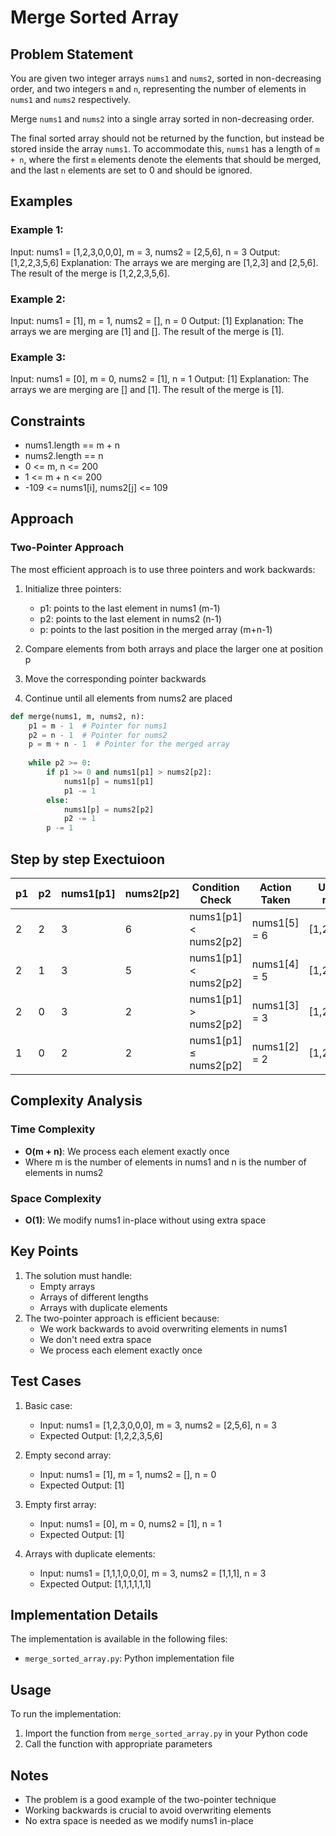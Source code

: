 # Merge Sorted Array

## Problem Statement
You are given two integer arrays `nums1` and `nums2`, sorted in non-decreasing order, and two integers `m` and `n`, representing the number of elements in `nums1` and `nums2` respectively.

Merge `nums1` and `nums2` into a single array sorted in non-decreasing order.

The final sorted array should not be returned by the function, but instead be stored inside the array `nums1`. To accommodate this, `nums1` has a length of `m + n`, where the first `m` elements denote the elements that should be merged, and the last `n` elements are set to 0 and should be ignored.

## Examples

### Example 1:
Input: nums1 = [1,2,3,0,0,0], m = 3, nums2 = [2,5,6], n = 3
Output: [1,2,2,3,5,6]
Explanation: The arrays we are merging are [1,2,3] and [2,5,6].
The result of the merge is [1,2,2,3,5,6].

### Example 2:
Input: nums1 = [1], m = 1, nums2 = [], n = 0
Output: [1]
Explanation: The arrays we are merging are [1] and [].
The result of the merge is [1].

### Example 3:
Input: nums1 = [0], m = 0, nums2 = [1], n = 1
Output: [1]
Explanation: The arrays we are merging are [] and [1].
The result of the merge is [1].

## Constraints
* nums1.length == m + n
* nums2.length == n
* 0 <= m, n <= 200
* 1 <= m + n <= 200
* -109 <= nums1[i], nums2[j] <= 109

## Approach

### Two-Pointer Approach
The most efficient approach is to use three pointers and work backwards:

1. Initialize three pointers:
   - p1: points to the last element in nums1 (m-1)
   - p2: points to the last element in nums2 (n-1)
   - p: points to the last position in the merged array (m+n-1)

2. Compare elements from both arrays and place the larger one at position p
3. Move the corresponding pointer backwards
4. Continue until all elements from nums2 are placed

```python
def merge(nums1, m, nums2, n):
    p1 = m - 1  # Pointer for nums1
    p2 = n - 1  # Pointer for nums2
    p = m + n - 1  # Pointer for the merged array
    
    while p2 >= 0:
        if p1 >= 0 and nums1[p1] > nums2[p2]:
            nums1[p] = nums1[p1]
            p1 -= 1
        else:
            nums1[p] = nums2[p2]
            p2 -= 1
        p -= 1
```
## Step by step Exectuioon
| p1  | p2  | nums1[p1] | nums2[p2] | Condition Check          | Action Taken     | Updated nums1      |
|-----|-----|-----------|-----------|--------------------------|------------------|--------------------|
| 2   | 2   | 3         | 6         | nums1[p1] < nums2[p2]   | nums1[5] = 6     | [1,2,3,0,0,6]      |
| 2   | 1   | 3         | 5         | nums1[p1] < nums2[p2]   | nums1[4] = 5     | [1,2,3,0,5,6]      |
| 2   | 0   | 3         | 2         | nums1[p1] > nums2[p2]   | nums1[3] = 3     | [1,2,3,3,5,6]      |
| 1   | 0   | 2         | 2         | nums1[p1] ≤ nums2[p2]   | nums1[2] = 2     | [1,2,2,3,5,6]      |

## Complexity Analysis

### Time Complexity
- **O(m + n)**: We process each element exactly once
- Where m is the number of elements in nums1 and n is the number of elements in nums2

### Space Complexity
- **O(1)**: We modify nums1 in-place without using extra space

## Key Points
1. The solution must handle:
   - Empty arrays
   - Arrays of different lengths
   - Arrays with duplicate elements
2. The two-pointer approach is efficient because:
   - We work backwards to avoid overwriting elements in nums1
   - We don't need extra space
   - We process each element exactly once

## Test Cases
1. Basic case:
   - Input: nums1 = [1,2,3,0,0,0], m = 3, nums2 = [2,5,6], n = 3
   - Expected Output: [1,2,2,3,5,6]

2. Empty second array:
   - Input: nums1 = [1], m = 1, nums2 = [], n = 0
   - Expected Output: [1]

3. Empty first array:
   - Input: nums1 = [0], m = 0, nums2 = [1], n = 1
   - Expected Output: [1]

4. Arrays with duplicate elements:
   - Input: nums1 = [1,1,1,0,0,0], m = 3, nums2 = [1,1,1], n = 3
   - Expected Output: [1,1,1,1,1,1]

## Implementation Details
The implementation is available in the following files:
- `merge_sorted_array.py`: Python implementation file

## Usage
To run the implementation:
1. Import the function from `merge_sorted_array.py` in your Python code
2. Call the function with appropriate parameters

## Notes
- The problem is a good example of the two-pointer technique
- Working backwards is crucial to avoid overwriting elements
- No extra space is needed as we modify nums1 in-place 